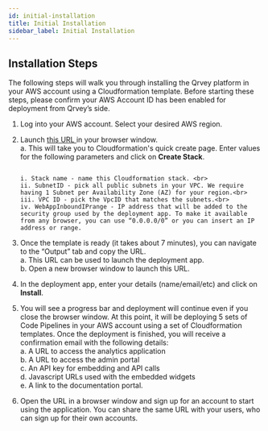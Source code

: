 ```yaml
---
id: initial-installation
title: Initial Installation
sidebar_label: Initial Installation
---
```



## Installation Steps

The following steps will walk you through installing the Qrvey platform in your AWS account using a Cloudformation template. Before starting these steps, please confirm your AWS Account ID has been enabled for deployment from Qrvey’s side.

1.  Log into your AWS account. Select your desired AWS region.

2.  Launch <a href="https://console.aws.amazon.com/cloudformation/home?region=us-east-1#/stacks/quickcreate?templateURL=https://qrvey-autodeployapp.s3.amazonaws.com/autodeployappCloudformation-enterprise-5.3.json&stackName=Qrvey-Deployment-Manager"> this URL </a> in your browser window. <br />
    a. This will take you to Cloudformation's quick create page. Enter values for the following parameters and click on **Create Stack**.<br />

    ```

    i. Stack name - name this Cloudformation stack. <br>
    ii. SubnetID - pick all public subnets in your VPC. We require having 1 Subnet per Availability Zone (AZ) for your region.<br>
    iii. VPC ID - pick the VpcID that matches the subnets.<br>
    iv. WebAppInboundIPrange - IP address that will be added to the security group used by the deployment app. To make it available from any browser, you can use “0.0.0.0/0” or you can insert an IP address or range.

    ```

3.  Once the template is ready (it takes about 7 minutes), you can navigate to the “Output” tab and copy the URL. <br />
    a. This URL can be used to launch the deployment app. <br />
    b. Open a new browser window to launch this URL.

4.  In the deployment app, enter your details (name/email/etc) and click on **Install**.

5.  You will see a progress bar and deployment will continue even if you close the browser window. At this point, it will be deploying 5 sets of Code Pipelines in your AWS account using a set of Cloudformation templates.
    Once the deployment is finished, you will receive a confirmation email with the following details: <br />
    a. A URL to access the analytics application<br />
    b. A URL to access the admin portal<br />
    c. An API key for embedding and API calls<br />
    d. Javascript URLs used with the embedded widgets<br />
    e. A link to the documentation portal.

6.  Open the URL in a browser window and sign up for an account to start using the application. You can share the same URL with your users, who can sign up for their own accounts.
